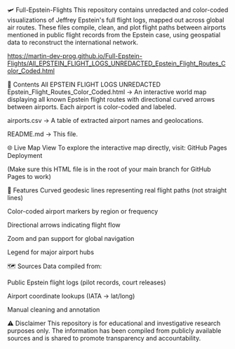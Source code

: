 🛩️ Full-Epstein-Flights
This repository contains unredacted and color-coded visualizations of Jeffrey Epstein's full flight logs, mapped out across global air routes. These files compile, clean, and plot flight paths between airports mentioned in public flight records from the Epstein case, using geospatial data to reconstruct the international network.

https://martin-dev-prog.github.io/Full-Epstein-Flights/All_EPSTEIN_FLIGHT_LOGS_UNREDACTED_Epstein_Flight_Routes_Color_Coded.html

📁 Contents
All EPSTEIN FLIGHT LOGS UNREDACTED Epstein_Flight_Routes_Color_Coded.html
→ An interactive world map displaying all known Epstein flight routes with directional curved arrows between airports. Each airport is color-coded and labeled.

airports.csv
→ A table of extracted airport names and geolocations.


README.md
→ This file.

🌐 Live Map View
To explore the interactive map directly, visit:
GitHub Pages Deployment

(Make sure this HTML file is in the root of your main branch for GitHub Pages to work)

🧭 Features
Curved geodesic lines representing real flight paths (not straight lines)

Color-coded airport markers by region or frequency

Directional arrows indicating flight flow

Zoom and pan support for global navigation

Legend for major airport hubs

🗺️ Sources
Data compiled from:

Public Epstein flight logs (pilot records, court releases)

Airport coordinate lookups (IATA → lat/long)

Manual cleaning and annotation

⚠️ Disclaimer
This repository is for educational and investigative research purposes only. The information has been compiled from publicly available sources and is shared to promote transparency and accountability.
